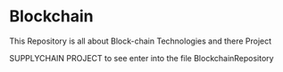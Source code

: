# Blockchain
This Repository is all about Block-chain Technologies and there Project

SUPPLYCHAIN PROJECT to see enter into the file BlockchainRepository

